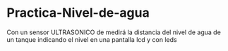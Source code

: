 # Practica-Nivel-de-agua
Con un sensor ULTRASONICO de medirá la distancia del nivel de agua de un tanque indicando el nivel en una pantalla lcd y con leds 
